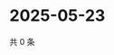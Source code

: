 # 2025-05-23

共 0 条

<!-- BEGIN ZHIHUQUESTIONS -->
<!-- 最后更新时间 Fri May 23 2025 12:15:03 GMT+0800 (China Standard Time) -->

<!-- END ZHIHUQUESTIONS -->
